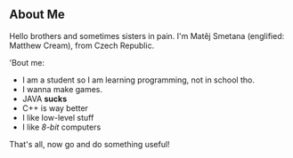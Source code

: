 About Me
---------------

Hello brothers and sometimes sisters in pain. I'm Matěj Smetana (englified: Matthew Cream), from Czech Republic.

'Bout me:
* I am a student so I am learning programming, not in school tho.
* I wanna make games.
* JAVA **sucks**
* C++ is way better
* I like low-level stuff
* I like *8-bit* computers

That's all, now go and do something useful!
